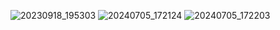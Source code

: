 ![20230918_195303](https://github.com/jacobleazott/Album_Artwork_Display/assets/37563347/0b4c7a9f-c9dc-4b90-b573-0cddc27b101e)
![20240705_172124](https://github.com/jacobleazott/Album_Artwork_Display/assets/37563347/c4da5560-a0fa-4575-8f87-c5d0b14c72df)
![20240705_172203](https://github.com/jacobleazott/Album_Artwork_Display/assets/37563347/acbc90d3-491b-4c81-9d47-5f16022b85ee)
